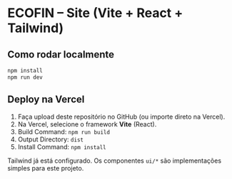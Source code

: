 # ECOFIN – Site (Vite + React + Tailwind)

## Como rodar localmente
```bash
npm install
npm run dev
```

## Deploy na Vercel
1. Faça upload deste repositório no GitHub (ou importe direto na Vercel).
2. Na Vercel, selecione o framework **Vite** (React).
3. Build Command: `npm run build`
4. Output Directory: `dist`
5. Install Command: `npm install`

Tailwind já está configurado. Os componentes `ui/*` são implementações simples para este projeto.
